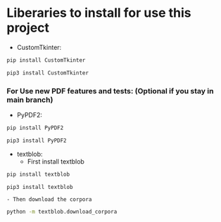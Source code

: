 # Liberaries to install for use this project
- CustomTkinter:
```sh { closeTerminalOnSuccess=false }
pip install CustomTkinter
```
```sh { closeTerminalOnSuccess=false }
pip3 install CustomTkinter
```

### For Use new PDF features and tests: (Optional if you stay in main branch)
- PyPDF2:
```sh { closeTerminalOnSuccess=false }
pip install PyPDF2
```
```sh { closeTerminalOnSuccess=false }
pip3 install PyPDF2
```

- textblob:
    - First install textblob
```sh { closeTerminalOnSuccess=false }
pip install textblob
```
```sh { closeTerminalOnSuccess=false }
pip3 install textblob
```
    - Then download the corpora
```sh { closeTerminalOnSuccess=false }
python -m textblob.download_corpora
```


